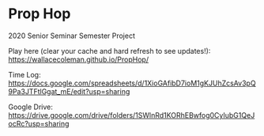 # Prop Hop
2020 Senior Seminar Semester Project

Play here (clear your cache and hard refresh to see updates!): https://wallacecoleman.github.io/PropHop/

Time Log: https://docs.google.com/spreadsheets/d/1XioGAfibD7ioM1gKJUhZcsAv3pQ9Pa3JTFtlGgat_mE/edit?usp=sharing

Google Drive: https://drive.google.com/drive/folders/1SWlnRd1KORhEBwfog0CyIubG1QeJocRc?usp=sharing
